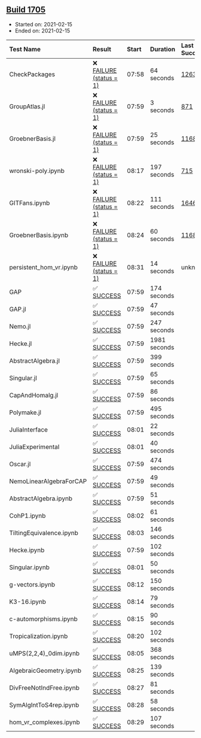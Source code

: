 ## [Build 1705](https://oscarci.mathematik.uni-kl.de/job/oscar-stable/1705/)

* Started on: 2021-02-15
* Ended on: 2021-02-15

| Test Name    | Result | Start | Duration | Last Success | First Failure |
|:-------------|:-------|:------|:---------|:-------------|:--------------|
| CheckPackages | ❌ [FAILURE (status = 1)](https://oscarci.mathematik.uni-kl.de/job/oscar-stable/1705/artifact/logs/build-1705/CheckPackages.log) | 07:58 | 64 seconds | [1263](https://oscarci.mathematik.uni-kl.de/job/oscar-stable/1263/) | [1264](https://oscarci.mathematik.uni-kl.de/job/oscar-stable/1264/) |
| GroupAtlas.jl | ❌ [FAILURE (status = 1)](https://oscarci.mathematik.uni-kl.de/job/oscar-stable/1705/artifact/logs/build-1705/GroupAtlas.jl.log) | 07:59 | 3 seconds | [871](https://oscarci.mathematik.uni-kl.de/job/oscar-stable/871/) | [872](https://oscarci.mathematik.uni-kl.de/job/oscar-stable/872/) |
| GroebnerBasis.jl | ❌ [FAILURE (status = 1)](https://oscarci.mathematik.uni-kl.de/job/oscar-stable/1705/artifact/logs/build-1705/GroebnerBasis.jl.log) | 07:59 | 25 seconds | [1168](https://oscarci.mathematik.uni-kl.de/job/oscar-stable/1168/) | [1169](https://oscarci.mathematik.uni-kl.de/job/oscar-stable/1169/) |
| wronski-poly.ipynb | ❌ [FAILURE (status = 1)](https://oscarci.mathematik.uni-kl.de/job/oscar-stable/1705/artifact/logs/build-1705/wronski-poly.ipynb.log) | 08:17 | 197 seconds | [715](https://oscarci.mathematik.uni-kl.de/job/oscar-stable/715/) | [716](https://oscarci.mathematik.uni-kl.de/job/oscar-stable/716/) |
| GITFans.ipynb | ❌ [FAILURE (status = 1)](https://oscarci.mathematik.uni-kl.de/job/oscar-stable/1705/artifact/logs/build-1705/GITFans.ipynb.log) | 08:22 | 111 seconds | [1646](https://oscarci.mathematik.uni-kl.de/job/oscar-stable/1646/) | [1647](https://oscarci.mathematik.uni-kl.de/job/oscar-stable/1647/) |
| GroebnerBasis.ipynb | ❌ [FAILURE (status = 1)](https://oscarci.mathematik.uni-kl.de/job/oscar-stable/1705/artifact/logs/build-1705/GroebnerBasis.ipynb.log) | 08:24 | 60 seconds | [1168](https://oscarci.mathematik.uni-kl.de/job/oscar-stable/1168/) | [1169](https://oscarci.mathematik.uni-kl.de/job/oscar-stable/1169/) |
| persistent_hom_vr.ipynb | ❌ [FAILURE (status = 1)](https://oscarci.mathematik.uni-kl.de/job/oscar-stable/1705/artifact/logs/build-1705/persistent_hom_vr.ipynb.log) | 08:31 | 14 seconds | unknown | unknown |
| GAP | ✅ [SUCCESS](https://oscarci.mathematik.uni-kl.de/job/oscar-stable/1705/artifact/logs/build-1705/GAP.log) | 07:59 | 174 seconds |  |  |
| GAP.jl | ✅ [SUCCESS](https://oscarci.mathematik.uni-kl.de/job/oscar-stable/1705/artifact/logs/build-1705/GAP.jl.log) | 07:59 | 47 seconds |  |  |
| Nemo.jl | ✅ [SUCCESS](https://oscarci.mathematik.uni-kl.de/job/oscar-stable/1705/artifact/logs/build-1705/Nemo.jl.log) | 07:59 | 247 seconds |  |  |
| Hecke.jl | ✅ [SUCCESS](https://oscarci.mathematik.uni-kl.de/job/oscar-stable/1705/artifact/logs/build-1705/Hecke.jl.log) | 07:59 | 1981 seconds |  |  |
| AbstractAlgebra.jl | ✅ [SUCCESS](https://oscarci.mathematik.uni-kl.de/job/oscar-stable/1705/artifact/logs/build-1705/AbstractAlgebra.jl.log) | 07:59 | 399 seconds |  |  |
| Singular.jl | ✅ [SUCCESS](https://oscarci.mathematik.uni-kl.de/job/oscar-stable/1705/artifact/logs/build-1705/Singular.jl.log) | 07:59 | 65 seconds |  |  |
| CapAndHomalg.jl | ✅ [SUCCESS](https://oscarci.mathematik.uni-kl.de/job/oscar-stable/1705/artifact/logs/build-1705/CapAndHomalg.jl.log) | 07:59 | 86 seconds |  |  |
| Polymake.jl | ✅ [SUCCESS](https://oscarci.mathematik.uni-kl.de/job/oscar-stable/1705/artifact/logs/build-1705/Polymake.jl.log) | 07:59 | 495 seconds |  |  |
| JuliaInterface | ✅ [SUCCESS](https://oscarci.mathematik.uni-kl.de/job/oscar-stable/1705/artifact/logs/build-1705/JuliaInterface.log) | 08:01 | 22 seconds |  |  |
| JuliaExperimental | ✅ [SUCCESS](https://oscarci.mathematik.uni-kl.de/job/oscar-stable/1705/artifact/logs/build-1705/JuliaExperimental.log) | 08:01 | 40 seconds |  |  |
| Oscar.jl | ✅ [SUCCESS](https://oscarci.mathematik.uni-kl.de/job/oscar-stable/1705/artifact/logs/build-1705/Oscar.jl.log) | 07:59 | 474 seconds |  |  |
| NemoLinearAlgebraForCAP | ✅ [SUCCESS](https://oscarci.mathematik.uni-kl.de/job/oscar-stable/1705/artifact/logs/build-1705/NemoLinearAlgebraForCAP.log) | 07:59 | 49 seconds |  |  |
| AbstractAlgebra.ipynb | ✅ [SUCCESS](https://oscarci.mathematik.uni-kl.de/job/oscar-stable/1705/artifact/logs/build-1705/AbstractAlgebra.ipynb.log) | 07:59 | 51 seconds |  |  |
| CohP1.ipynb | ✅ [SUCCESS](https://oscarci.mathematik.uni-kl.de/job/oscar-stable/1705/artifact/logs/build-1705/CohP1.ipynb.log) | 08:02 | 61 seconds |  |  |
| TiltingEquivalence.ipynb | ✅ [SUCCESS](https://oscarci.mathematik.uni-kl.de/job/oscar-stable/1705/artifact/logs/build-1705/TiltingEquivalence.ipynb.log) | 08:03 | 146 seconds |  |  |
| Hecke.ipynb | ✅ [SUCCESS](https://oscarci.mathematik.uni-kl.de/job/oscar-stable/1705/artifact/logs/build-1705/Hecke.ipynb.log) | 07:59 | 102 seconds |  |  |
| Singular.ipynb | ✅ [SUCCESS](https://oscarci.mathematik.uni-kl.de/job/oscar-stable/1705/artifact/logs/build-1705/Singular.ipynb.log) | 08:01 | 50 seconds |  |  |
| g-vectors.ipynb | ✅ [SUCCESS](https://oscarci.mathematik.uni-kl.de/job/oscar-stable/1705/artifact/logs/build-1705/g-vectors.ipynb.log) | 08:12 | 150 seconds |  |  |
| K3-16.ipynb | ✅ [SUCCESS](https://oscarci.mathematik.uni-kl.de/job/oscar-stable/1705/artifact/logs/build-1705/K3-16.ipynb.log) | 08:14 | 79 seconds |  |  |
| c-automorphisms.ipynb | ✅ [SUCCESS](https://oscarci.mathematik.uni-kl.de/job/oscar-stable/1705/artifact/logs/build-1705/c-automorphisms.ipynb.log) | 08:15 | 90 seconds |  |  |
| Tropicalization.ipynb | ✅ [SUCCESS](https://oscarci.mathematik.uni-kl.de/job/oscar-stable/1705/artifact/logs/build-1705/Tropicalization.ipynb.log) | 08:20 | 102 seconds |  |  |
| uMPS(2,2,4)_0dim.ipynb | ✅ [SUCCESS](https://oscarci.mathematik.uni-kl.de/job/oscar-stable/1705/artifact/logs/build-1705/uMPS-2-2-4-_0dim.ipynb.log) | 08:05 | 368 seconds |  |  |
| AlgebraicGeometry.ipynb | ✅ [SUCCESS](https://oscarci.mathematik.uni-kl.de/job/oscar-stable/1705/artifact/logs/build-1705/AlgebraicGeometry.ipynb.log) | 08:25 | 139 seconds |  |  |
| DivFreeNotIndFree.ipynb | ✅ [SUCCESS](https://oscarci.mathematik.uni-kl.de/job/oscar-stable/1705/artifact/logs/build-1705/DivFreeNotIndFree.ipynb.log) | 08:27 | 81 seconds |  |  |
| SymAlgIntToS4rep.ipynb | ✅ [SUCCESS](https://oscarci.mathematik.uni-kl.de/job/oscar-stable/1705/artifact/logs/build-1705/SymAlgIntToS4rep.ipynb.log) | 08:28 | 58 seconds |  |  |
| hom_vr_complexes.ipynb | ✅ [SUCCESS](https://oscarci.mathematik.uni-kl.de/job/oscar-stable/1705/artifact/logs/build-1705/hom_vr_complexes.ipynb.log) | 08:29 | 107 seconds |  |  |
